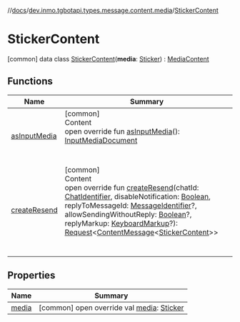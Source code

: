 //[docs](../../../index.md)/[dev.inmo.tgbotapi.types.message.content.media](../index.md)/[StickerContent](index.md)



# StickerContent  
 [common] data class [StickerContent](index.md)(**media**: [Sticker](../../dev.inmo.tgbotapi.types.files/-sticker/index.md)) : [MediaContent](../../dev.inmo.tgbotapi.types.message.content.abstracts/-media-content/index.md)   


## Functions  
  
|  Name |  Summary | 
|---|---|
| <a name="dev.inmo.tgbotapi.types.message.content.media/StickerContent/asInputMedia/#/PointingToDeclaration/"></a>[asInputMedia](as-input-media.md)| <a name="dev.inmo.tgbotapi.types.message.content.media/StickerContent/asInputMedia/#/PointingToDeclaration/"></a>[common]  <br>Content  <br>open override fun [asInputMedia](as-input-media.md)(): [InputMediaDocument](../../dev.inmo.tgbotapi.types.InputMedia/-input-media-document/index.md)  <br><br><br>|
| <a name="dev.inmo.tgbotapi.types.message.content.media/StickerContent/createResend/#dev.inmo.tgbotapi.types.ChatIdentifier#kotlin.Boolean#kotlin.Long?#kotlin.Boolean?#dev.inmo.tgbotapi.types.buttons.KeyboardMarkup?/PointingToDeclaration/"></a>[createResend](create-resend.md)| <a name="dev.inmo.tgbotapi.types.message.content.media/StickerContent/createResend/#dev.inmo.tgbotapi.types.ChatIdentifier#kotlin.Boolean#kotlin.Long?#kotlin.Boolean?#dev.inmo.tgbotapi.types.buttons.KeyboardMarkup?/PointingToDeclaration/"></a>[common]  <br>Content  <br>open override fun [createResend](create-resend.md)(chatId: [ChatIdentifier](../../dev.inmo.tgbotapi.types/-chat-identifier/index.md), disableNotification: [Boolean](https://kotlinlang.org/api/latest/jvm/stdlib/kotlin/-boolean/index.html), replyToMessageId: [MessageIdentifier](../../dev.inmo.tgbotapi.types/index.md#%5Bdev.inmo.tgbotapi.types%2FMessageIdentifier%2F%2F%2FPointingToDeclaration%2F%5D%2FClasslikes%2F625018081)?, allowSendingWithoutReply: [Boolean](https://kotlinlang.org/api/latest/jvm/stdlib/kotlin/-boolean/index.html)?, replyMarkup: [KeyboardMarkup](../../dev.inmo.tgbotapi.types.buttons/-keyboard-markup/index.md)?): [Request](../../dev.inmo.tgbotapi.requests.abstracts/-request/index.md)<[ContentMessage](../../dev.inmo.tgbotapi.types.message.abstracts/-content-message/index.md)<[StickerContent](index.md)>>  <br><br><br>|


## Properties  
  
|  Name |  Summary | 
|---|---|
| <a name="dev.inmo.tgbotapi.types.message.content.media/StickerContent/media/#/PointingToDeclaration/"></a>[media](media.md)| <a name="dev.inmo.tgbotapi.types.message.content.media/StickerContent/media/#/PointingToDeclaration/"></a> [common] open override val [media](media.md): [Sticker](../../dev.inmo.tgbotapi.types.files/-sticker/index.md)   <br>|


